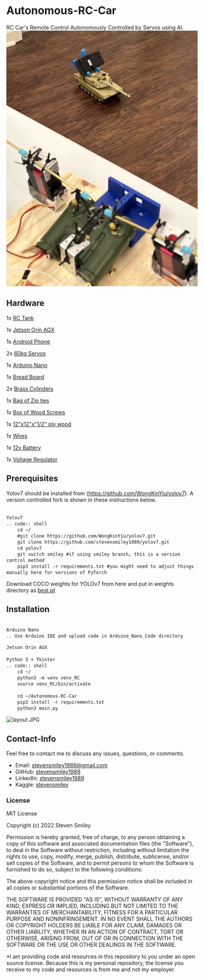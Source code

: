 # Autonomous-RC-Car
RC Car's Remote Control Autonomously Controlled by Servos using AI. 
![TANK.JPG](https://github.com/stevensmiley1989/Autonomous-RC-Car/blob/main/misc/IMG_0625.JPG)


Hardware
------------------

   1x [RC Tank](https://www.amazon.com/Control-Military-Vehicles-Rotating-Channels/dp/B08GLD5SWN/ref=asc_df_B08GLD5SWN/?tag=hyprod-20&linkCode=df0&hvadid=475772725632&hvpos=&hvnetw=g&hvrand=7369787069368498144&hvpone=&hvptwo=&hvqmt=&hvdev=c&hvdvcmdl=&hvlocint=&hvlocphy=9005083&hvtargid=pla-1186391619299&psc=1)
   
   1x [Jetson Orin AGX](https://www.amazon.com/NVIDIA-Jetson-AGX-Orin-Developer/dp/B09WGRQP4B/ref=asc_df_B09WGRQP4B/?tag=hyprod-20&linkCode=df0&hvadid=598250021259&hvpos=&hvnetw=g&hvrand=12826577717783760631&hvpone=&hvptwo=&hvqmt=&hvdev=c&hvdvcmdl=&hvlocint=&hvlocphy=9005083&hvtargid=pla-1687956090664&psc=1)

   1x [Android Phone](https://www.amazon.com/SAMSUNG-Smartphone-Unlocked-Android-Battery/dp/B09XP9FX25/ref=sr_1_5?keywords=galaxy+a53&qid=1669601798&sr=8-5)
   
   2x [60kg Servos](https://www.amazon.com/gp/product/B07S96K29Z/ref=ppx_yo_dt_b_search_asin_title?ie=UTF8&psc=1)
   
   1x [Arduino Nano](https://www.amazon.com/gp/product/B07WK4VG58/ref=ppx_yo_dt_b_search_asin_title?ie=UTF8&psc=1)
   
   1x [Bread Board](https://www.amazon.com/gp/product/B07KG823W9/ref=ppx_yo_dt_b_search_asin_title?ie=UTF8&psc=1)
   
   2x [Brass Cylinders](https://www.amazon.com/gp/product/B07Z9B4441/ref=ppx_yo_dt_b_search_asin_title?ie=UTF8&psc=1)
   
   1x [Bag of Zip ties](https://www.amazon.com/gp/product/B0777LWBD9/ref=ppx_yo_dt_b_search_asin_title?ie=UTF8&psc=1)
   
   1x [Box of Wood Screws](https://www.amazon.com/WoodPro-Fasteners-AP9X212-1-Purpose-Construction/dp/B00EDMHKYU/ref=sxin_17_ac_d_rm?ac_md=3-3-Y29uc3RydWN0aW9uIHNjcmV3cw%3D%3D-ac_d_rm_rm_rm&content-id=amzn1.sym.568df61d-e115-4cb1-a96a-ba070b8f0935%3Aamzn1.sym.568df61d-e115-4cb1-a96a-ba070b8f0935&cv_ct_cx=wood+screws&keywords=wood+screws&pd_rd_i=B00EDMHKYU&pd_rd_r=af4f8e93-c136-4b44-b82f-39f49a03f778&pd_rd_w=iadQa&pd_rd_wg=bu2UR&pf_rd_p=568df61d-e115-4cb1-a96a-ba070b8f0935&pf_rd_r=K5BEW0TEK51EJJ78F69Z&psc=1&qid=1669601473&sr=1-4-7d9bfb42-6e38-4445-b604-42cab39e191b)
   
   1x [12"x12"x"1/2" ply wood](https://www.amazon.com/Premium-Baltic-Birch-Plywood-Grade/dp/B07F1WGHQW/ref=sr_1_5?crid=3T63MY5ELNOLI&keywords=plywood+12x12x1%2F2&qid=1669601546&s=hi&sprefix=plywood+12x12x1%2F2%2Ctools%2C85&sr=1-5)
   
   1x [Wires](https://www.amazon.com/gp/product/B01EV70C78/ref=ppx_yo_dt_b_search_asin_title?ie=UTF8&psc=1)
   
   1x [12v Battery](https://www.amazon.com/gp/product/B01M7Z9Z1N/ref=ppx_yo_dt_b_search_asin_title?ie=UTF8&psc=1)
   
   1x [Voltage Regulator](https://www.amazon.com/gp/product/B07JZ2GQJF/ref=ppx_yo_dt_b_search_asin_title?ie=UTF8&psc=1)
   

   
   

Prerequisites
------------------

Yolov7 should be installed from (https://github.com/WongKinYiu/yolov7).  A version controlled fork is shown in these instructions below.


~~~~~~~

Yolov7
.. code:: shell
    cd ~/
    #git clone https://github.com/WongKinYiu/yolov7.git
    git clone https://github.com/stevensmiley1989/yolov7.git
    cd yolov7
    git switch smiley #if using smiley branch, this is a version control method
    pip3 install -r requirements.txt #you might need to adjust things manually here for versions of PyTorch    
~~~~~~~


Download COCO weights for YOLOv7 from here and put in weights directory as
[best.pt](https://github.com/WongKinYiu/yolov7/releases/download/v0.1/yolov7.pt)

Installation
------------------
~~~~~~~

Arduino Nano
.. Use Arduino IDE and upload code in Arduino_Nano_Code directory
~~~~~~~
~~~~~~~
Jetson Orin AGX

Python 3 + Tkinter
.. code:: shell
    cd ~/
    python3 -m venv venv_RC
    source venv_RC/bin/activate
    
    cd ~/Autonomous-RC-Car
    pip3 install -r requirements.txt
    python3 main.py
~~~~~~~

![layout.JPG](https://raw.githubusercontent.com/stevensmiley1989/Autonomous-RC-Car/main/misc/layout.JPG)

## Contact-Info<a class="anchor" id="4"></a>

Feel free to contact me to discuss any issues, questions, or comments.

* Email: [stevensmiley1989@gmail.com](mailto:stevensmiley1989@gmail.com)
* GitHub: [stevensmiley1989](https://github.com/stevensmiley1989)
* LinkedIn: [stevensmiley1989](https://www.linkedin.com/in/stevensmiley1989)
* Kaggle: [stevensmiley](https://www.kaggle.com/stevensmiley)

### License <a class="anchor" id="5"></a>
MIT License

Copyright (c) 2022 Steven Smiley

Permission is hereby granted, free of charge, to any person obtaining a copy
of this software and associated documentation files (the "Software"), to deal
in the Software without restriction, including without limitation the rights
to use, copy, modify, merge, publish, distribute, sublicense, and/or sell
copies of the Software, and to permit persons to whom the Software is
furnished to do so, subject to the following conditions:

The above copyright notice and this permission notice shall be included in all
copies or substantial portions of the Software.

THE SOFTWARE IS PROVIDED "AS IS", WITHOUT WARRANTY OF ANY KIND, EXPRESS OR
IMPLIED, INCLUDING BUT NOT LIMITED TO THE WARRANTIES OF MERCHANTABILITY,
FITNESS FOR A PARTICULAR PURPOSE AND NONINFRINGEMENT. IN NO EVENT SHALL THE
AUTHORS OR COPYRIGHT HOLDERS BE LIABLE FOR ANY CLAIM, DAMAGES OR OTHER
LIABILITY, WHETHER IN AN ACTION OF CONTRACT, TORT OR OTHERWISE, ARISING FROM,
OUT OF OR IN CONNECTION WITH THE SOFTWARE OR THE USE OR OTHER DEALINGS IN THE
SOFTWARE.

*I am providing code and resources in this repository to you under an open source license.  Because this is my personal repository, the license you receive to my code and resources is from me and not my employer. 

